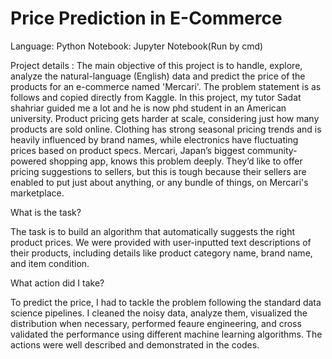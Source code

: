 # Price Prediction in E-Commerce

Language: Python
Notebook: Jupyter Notebook(Run by cmd)


Project details : The main objective of this project is to handle, explore, analyze the natural-language (English) data and predict the price of the products for an e-commerce named 'Mercari'. The problem statement is as follows and copied directly from Kaggle. In this project, my tutor Sadat shahriar guided me a lot and he is now phd student in an American university. Product pricing gets harder at scale, considering just how many products are sold online. Clothing has strong seasonal pricing trends and is heavily influenced by brand names, while electronics have fluctuating prices based on product specs. Mercari, Japan’s biggest community-powered shopping app, knows this problem deeply. They’d like to offer pricing suggestions to sellers, but this is tough because their sellers are enabled to put just about anything, or any bundle of things, on Mercari's marketplace.


What is the task?

The task is to build an algorithm that automatically suggests the right product prices. We were provided with user-inputted text descriptions of their products, including details like product category name, brand name, and item condition.


What action did I take?

To predict the price, I had to tackle the problem following the standard data science pipelines. I cleaned the noisy data, analyze them, visualized the distribution when necessary, performed feaure engineering, and cross validated the performance using different machine learning algorithms. The actions were well described and demonstrated in the codes.
